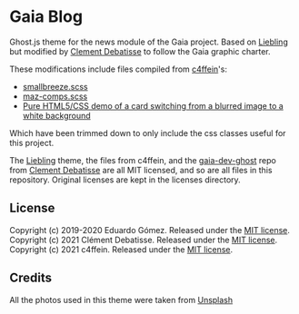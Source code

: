 # Gaia Blog

Ghost.js theme for the news module of the Gaia project.
Based on [Liebling](https://github.com/eddiesigner/liebling) but modified by [Clement Debatisse](https://github.com/clementdebatisse) to follow the Gaia graphic charter.

These modifications include files compiled from [c4ffein](https://github.com/c4ffein)'s:
- [smallbreeze.scss](https://github.com/c4ffein/1files-js/tree/master/smallbreeze/smallbreeze.scss)
- [maz-comps.scss](https://github.com/c4ffein/1files-js/blob/master/maz-comps/maz-comps.scss)
- [Pure HTML5/CSS demo of a card switching from a blurred image to a white background](https://gist.github.com/c4ffein/49cb223fa3e53fde53fbf46744ccc902)

Which have been trimmed down to only include the css classes useful for this project.

The [Liebling](https://github.com/eddiesigner/liebling) theme, the files from c4ffein, and the [gaia-dev-ghost](https://github.com/clementdebatisse/gaia-dev-ghost) repo from [Clement Debatisse](https://github.com/clementdebatisse) are all MIT licensed, and so are all files in this repository.
Original licenses are kept in the licenses directory.

## License

Copyright (c) 2019-2020 Eduardo Gómez. Released under the [MIT license](https://github.com/eddiesigner/liebling/blob/master/LICENSE).  
Copyright (c) 2021 Clément Debatisse. Released under the [MIT license](https://github.com/clementdebatisse/gaia-dev-ghost/blob/main/LICENSE).  
Copyright (c) 2021 c4ffein. Released under the [MIT license](https://github.com/c4ffein/gaia/blob/main/gaia-blog/LICENSE).


## Credits

All the photos used in this theme were taken from [Unsplash](https://unsplash.com)
